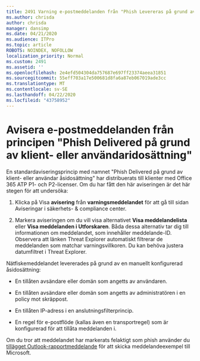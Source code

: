 ```yaml
---
title: 2491 Varning e-postmeddelanden från "Phish Levereras på grund av klient eller användare åsidosätta" politik
ms.author: chrisda
author: chrisda
manager: dansimp
ms.date: 04/21/2020
ms.audience: ITPro
ms.topic: article
ROBOTS: NOINDEX, NOFOLLOW
localization_priority: Normal
ms.custom: 2491
ms.assetid: ''
ms.openlocfilehash: 2e4efd504304da757687e697ff23374aeea31851
ms.sourcegitcommit: 55eff703a17e500681d8fa6a87eb067019ade3cc
ms.translationtype: MT
ms.contentlocale: sv-SE
ms.lasthandoff: 04/22/2020
ms.locfileid: "43758952"
---
```

# <a name="alert-email-messages-from-the-phish-delivered-due-to-tenant-or-user-override-policy"></a>Avisera e-postmeddelanden från principen "Phish Delivered på grund av klient- eller användaridosättning"

En standardaviseringsprincip med namnet "Phish Delivered på grund av klient- eller användar åsidosättning" har distribuerats till klienter med Office 365 ATP P1- och P2-licenser. Om du har fått den här aviseringen är det här stegen för att undersöka:

1. Klicka på Visa **avisering** från **varningsmeddelandet** för att gå till sidan Aviseringar i säkerhets- & compliance center.

2. Markera aviseringen om du vill visa alternativet **Visa meddelandelista** eller **Visa meddelanden i Utforskaren**. Båda dessa alternativ tar dig till informationen om meddelandet, som innehåller meddelande-ID. Observera att länken Threat Explorer automatiskt filtrerar de meddelanden som matchar varningsvillkoren. Du kan behöva justera datumfiltret i Threat Explorer.

Nätfiskemeddelandet levererades på grund av en manuellt konfigurerad åsidosättning:

- En tillåten avsändare eller domän som angetts av användaren.

- En tillåten avsändare eller domän som angetts av administratören i en policy mot skräppost.

- En tillåten IP-adress i en anslutningsfilterprincip.

- En regel för e-postflöde (kallas även en transportregel) som är konfigurerad för att tillåta meddelanden i.

Om du tror att meddelandet har markerats felaktigt som phish använder du [tillägget Outlook-rapportmeddelande](https://support.office.com/article/b5caa9f1-cdf3-4443-af8c-ff724ea719d2) för att skicka meddelandeexempel till Microsoft.
